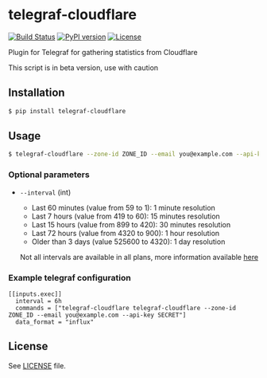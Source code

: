 # telegraf-cloudflare
[![Build Status](https://travis-ci.org/SebastianCzoch/telegraf-cloudflare.svg?branch=master)](https://travis-ci.org/SebastianCzoch/telegraf-cloudflare/branches) [![PyPI version](https://badge.fury.io/py/telegraf-cloudflare.svg)](https://badge.fury.io/py/telegraf-cloudflare) [![License](https://img.shields.io/badge/license-MIT-brightgreen.svg)](https://github.com/SebastianCzoch/telegraf-cloudflare/blob/master/LICENSE)

Plugin for Telegraf for gathering statistics from Cloudflare

This script is in beta version, use with caution

## Installation
```bash
$ pip install telegraf-cloudflare
```

## Usage
```bash
$ telegraf-cloudflare --zone-id ZONE_ID --email you@example.com --api-key SECRET
```

### Optional parameters
* `--interval` (int)
  * Last 60 minutes (value from 59 to 1): 1 minute resolution
  * Last 7 hours (value from 419 to 60): 15 minutes resolution
  * Last 15 hours (value from 899 to 420): 30 minutes resolution
  * Last 72 hours (value from 4320 to 900): 1 hour resolution
  * Older than 3 days (value 525600 to 4320): 1 day resolution

  Not all intervals are available in all plans, more information available [here](https://api.cloudflare.com/#zone-analytics-dashboard)

### Example telegraf configuration
```
[[inputs.exec]]
  interval = 6h
  commands = ["telegraf-cloudflare telegraf-cloudflare --zone-id ZONE_ID --email you@example.com --api-key SECRET"]
  data_format = "influx"
```

## License
See [LICENSE](https://github.com/SebastianCzoch/telegraf-cloudflare/blob/master/LICENSE) file.
